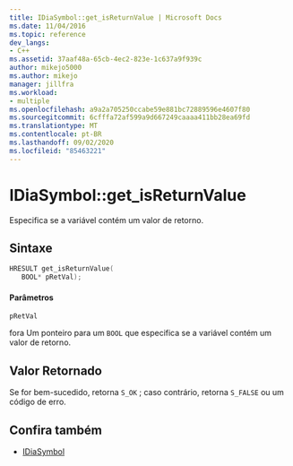 ```yaml
---
title: IDiaSymbol::get_isReturnValue | Microsoft Docs
ms.date: 11/04/2016
ms.topic: reference
dev_langs:
- C++
ms.assetid: 37aaf48a-65cb-4ec2-823e-1c637a9f939c
author: mikejo5000
ms.author: mikejo
manager: jillfra
ms.workload:
- multiple
ms.openlocfilehash: a9a2a705250ccabe59e881bc72889596e4607f80
ms.sourcegitcommit: 6cfffa72af599a9d667249caaaa411bb28ea69fd
ms.translationtype: MT
ms.contentlocale: pt-BR
ms.lasthandoff: 09/02/2020
ms.locfileid: "85463221"
---
```

# <a name="idiasymbolget_isreturnvalue"></a>IDiaSymbol::get_isReturnValue
Especifica se a variável contém um valor de retorno.

## <a name="syntax"></a>Sintaxe

```C++
HRESULT get_isReturnValue(
   BOOL* pRetVal);
```

#### <a name="parameters"></a>Parâmetros
 `pRetVal`

fora Um ponteiro para um `BOOL` que especifica se a variável contém um valor de retorno.

## <a name="return-value"></a>Valor Retornado
 Se for bem-sucedido, retorna `S_OK` ; caso contrário, retorna `S_FALSE` ou um código de erro.

## <a name="see-also"></a>Confira também
- [IDiaSymbol](../../debugger/debug-interface-access/idiasymbol.md)